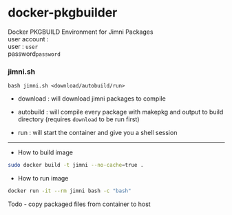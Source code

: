 # docker-pkgbuilder

Docker PKGBUILD Environment for Jimni Packages<br>
user account :<br>
user : `user`<br>password`password`
### jimni.sh
```
bash jimni.sh <download/autobuild/run>
```

- download : will download jimni packages to compile

- autobuild : will compile every package with makepkg and output to build directory (requires `download` to be run first)

- run : will start the container and give you a shell session

---
- How to build image
```bash
sudo docker build -t jimni --no-cache=true .
```

- How to run image
```bash
docker run -it --rm jimni bash -c "bash"
```
Todo - copy packaged files from container to host
